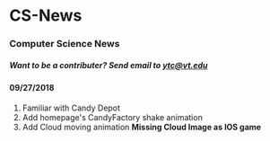 # CS-News

### Computer Science News
##### Want to be a contributer? Send email to ytc@vt.edu
#### 09/27/2018
1. Familiar with Candy Depot
2. Add homepage's CandyFactory shake animation
3. Add Cloud moving animation **Missing Cloud Image as IOS game**

